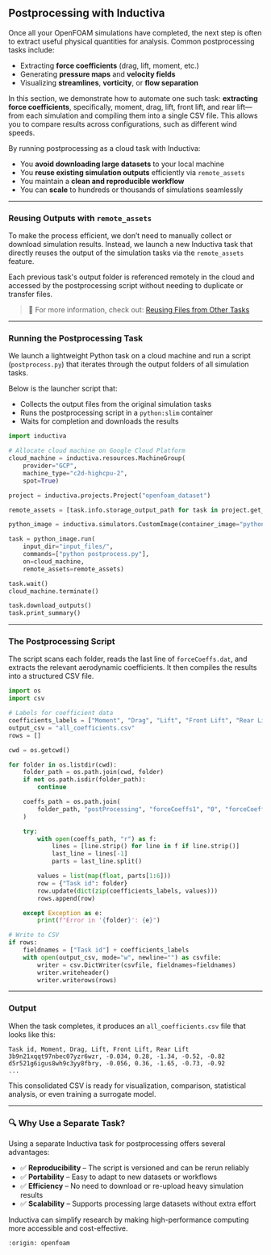 ## Postprocessing with Inductiva

Once all your OpenFOAM simulations have completed, the next step is often to extract useful physical quantities for analysis. Common postprocessing tasks include:

- Extracting **force coefficients** (drag, lift, moment, etc.)
- Generating **pressure maps** and **velocity fields**
- Visualizing **streamlines**, **vorticity**, or **flow separation**

In this section, we demonstrate how to automate one such task: **extracting force coefficients**, specifically, moment, drag, lift, front lift, and rear lift—from each simulation and compiling them into a single CSV file. This allows you to compare results across configurations, such as different wind speeds.

By running postprocessing as a cloud task with Inductiva:
- You **avoid downloading large datasets** to your local machine
- You **reuse existing simulation outputs** efficiently via `remote_assets`
- You maintain a **clean and reproducible workflow**
- You can **scale** to hundreds or thousands of simulations seamlessly

---

### Reusing Outputs with `remote_assets`

To make the process efficient, we don’t need to manually collect or download simulation results. Instead, we launch a new Inductiva task that directly reuses the output of the simulation tasks via the `remote_assets` feature.

Each previous task's output folder is referenced remotely in the cloud and accessed by the postprocessing script without needing to duplicate or transfer files.

> 🔗 For more information, check out: [Reusing Files from Other Tasks](https://inductiva.ai/guides/scale-up/reuse-files/reuse-files)

---

### Running the Postprocessing Task

We launch a lightweight Python task on a cloud machine and run a script (`postprocess.py`) that iterates through the output folders of all simulation tasks.

Below is the launcher script that:
- Collects the output files from the original simulation tasks
- Runs the postprocessing script in a `python:slim` container
- Waits for completion and downloads the results


```python
import inductiva

# Allocate cloud machine on Google Cloud Platform
cloud_machine = inductiva.resources.MachineGroup(
    provider="GCP",
    machine_type="c2d-highcpu-2",
    spot=True)

project = inductiva.projects.Project("openfoam_dataset")

remote_assets = [task.info.storage_output_path for task in project.get_tasks()]

python_image = inductiva.simulators.CustomImage(container_image="python:slim")

task = python_image.run(
    input_dir="input_files/",
    commands=["python postprocess.py"],
    on=cloud_machine,
    remote_assets=remote_assets)

task.wait()
cloud_machine.terminate()

task.download_outputs()
task.print_summary()
```

---

### The Postprocessing Script

The script scans each folder, reads the last line of `forceCoeffs.dat`, and extracts the relevant aerodynamic coefficients. It then compiles the results into a structured CSV file.


```python
import os
import csv

# Labels for coefficient data
coefficients_labels = ["Moment", "Drag", "Lift", "Front Lift", "Rear Lift"]
output_csv = "all_coefficients.csv"
rows = []

cwd = os.getcwd()

for folder in os.listdir(cwd):
    folder_path = os.path.join(cwd, folder)
    if not os.path.isdir(folder_path):
        continue

    coeffs_path = os.path.join(
        folder_path, "postProcessing", "forceCoeffs1", "0", "forceCoeffs.dat"
    )

    try:
        with open(coeffs_path, "r") as f:
            lines = [line.strip() for line in f if line.strip()]
            last_line = lines[-1]
            parts = last_line.split()

        values = list(map(float, parts[1:6]))
        row = {"Task id": folder}
        row.update(dict(zip(coefficients_labels, values)))
        rows.append(row)

    except Exception as e:
        print(f"Error in '{folder}': {e}")

# Write to CSV
if rows:
    fieldnames = ["Task id"] + coefficients_labels
    with open(output_csv, mode="w", newline="") as csvfile:
        writer = csv.DictWriter(csvfile, fieldnames=fieldnames)
        writer.writeheader()
        writer.writerows(rows)
```

---

### Output

When the task completes, it produces an `all_coefficients.csv` file that looks like this:

```
Task id, Moment, Drag, Lift, Front Lift, Rear Lift
3b9n21xqqt97nbec07yzr6wzr, -0.034, 0.28, -1.34, -0.52, -0.82
d5r521g6igus8wh9c3yy8fbry, -0.056, 0.36, -1.65, -0.73, -0.92
...
```

This consolidated CSV is ready for visualization, comparison, statistical analysis, or even training a surrogate model.

---

### 🔍 Why Use a Separate Task?

Using a separate Inductiva task for postprocessing offers several advantages:

- ✅ **Reproducibility** – The script is versioned and can be rerun reliably
- ✅ **Portability** – Easy to adapt to new datasets or workflows
- ✅ **Efficiency** – No need to download or re-upload heavy simulation results
- ✅ **Scalability** – Supports processing large datasets without extra effort

Inductiva can simplify research by making high-performance computing more accessible and cost-effective.

```{banner_small}
:origin: openfoam
```
